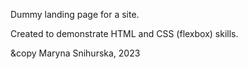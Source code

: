 Dummy landing page for a site.

Created to demonstrate HTML and CSS (flexbox) skills.

&copy Maryna Snihurska, 2023
